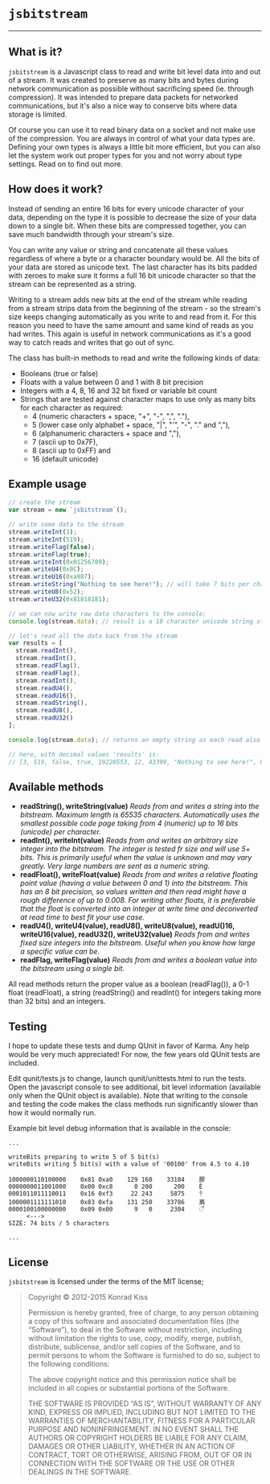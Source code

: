 # `jsbitstream` #
---

## What is it? ##

`jsbitstream` is a Javascript class to read and write bit level data into and out of a stream. It was created to preserve as many bits and bytes during network communication as possible without sacrificing speed (ie. through compression). It was intended to prepare data packets for networked communications, but it's also a nice way to conserve bits where data storage is limited.

Of course you can use it to read binary data on a socket and not make use of the compression. You are always in control of what your data types are. Defining your own types is always a little bit more efficient, but you can also let the system work out proper types for you and not worry about type settings. Read on to find out more.

## How does it work? ##

Instead of sending an entire 16 bits for every unicode character of your data, depending on the type it is possible to decrease the size of your data down to a single bit. When these bits are compressed together, you can save much bandwidth through your stream's size.

You can write any value or string and concatenate all these values regardless of where a byte or a character boundary would be. All the bits of your data are stored as unicode text. The last character has its bits padded with zeroes to make sure it forms a full 16 bit unicode character so that the stream can be represented as a string.

Writing to a stream adds new bits at the end of the stream while reading from a stream strips data from the beginning of the stream - so the stream's size keeps changing automatically as you write to and read from it. For this reason you need to have the same amount and same kind of reads as you had writes. This again is useful in network communications as it's a good way to catch reads and writes that go out of sync.

The class has built-in methods to read and write the following kinds of data:
* Booleans (true or false)
* Floats with a value between 0 and 1 with 8 bit precision
* Integers with a 4, 8, 16 and 32 bit fixed or variable bit count
* Strings that are tested against character maps to use only as many bits for each character as required:
  * 4 (numeric characters + space, "+", "-", ",", "."), 
  * 5 (lower case only alphabet + space, "|", "'", "-", "." and ","), 
  * 6 (alphanumeric characters + space and ","), 
  * 7 (ascii up to 0x7F), 
  * 8 (ascii up to 0xFF) and 
  * 16 (default unicode)

## Example usage ##

```javascript
// create the stream
var stream = new `jsbitstream`();

// write some data to the stream
stream.writeInt(3);
stream.writeInt(519);
stream.writeFlag(false);
stream.writeFlag(true);
stream.writeInt(0x01256789);
stream.writeU4(0x0C);
stream.writeU16(0xa987);
stream.writeString("Nothing to see here!"); // will take 7 bits per character since all character codes are below 0x7F
stream.writeU8(0x52);
stream.writeU32(0x81818181);

// we can now write raw data characters to the console:
console.log(stream.data); // result is a 18 character unicode string starting like this: ĥ枉쪘爀ᒝ...

// let's read all the data back from the stream
var results = [
  stream.readInt(),
  stream.readInt(),
  stream.readFlag(),
  stream.readFlag(),
  stream.readInt(),
  stream.readU4(),
  stream.readU16(),
  stream.readString(),
  stream.readU8(),
  stream.readU32()
];

console.log(stream.data); // returns an empty string as each read also removes the read data from the stream

// here, with decimal values 'results' is:
// [3, 519, false, true, 19228553, 12, 43399, "Nothing to see here!", 82, 2172748161]
```

## Available methods ##

* **readString(), writeString(value)** *Reads from and writes a string into the bitstream. Maximum length is 65535 characters. Automatically uses the smallest possible code page taking from 4 (numeric) up to 16 bits (unicode) per character.*
* **readInt(), writeInt(value)** *Reads from and writes an arbitrary size integer into the bitstream. The integer is tested fr size and will use 5+ bits. This is primarily useful when the value is unknown and may vary greatly. Very large numbers are sent as a numeric string.*
* **readFloat(), writeFloat(value)** *Reads from and writes a relative floating point value (having a value between 0 and 1) into the bitstream. This has an 8 bit precision, so values written and then read might have a rough difference of up to 0.008. For writing other floats, it is preferable that the float is converted into an integer at write time and deconverted at read time to best fit your use case.*
* **readU4(), writeU4(value), readU8(), writeU8(value), readU()16, writeU16(value), readU32(), writeU32(value)** *Reads from and writes fixed size integers into the bitstream. Useful when you know how large a specific value can be.*
* **readFlag, writeFlag(value)** *Reads from and writes a boolean value into the bitstream using a single bit.*

All read methods return the proper value as a boolean (readFlag()), a 0-1 float (readFloat), a string (readString() and readInt() for integers taking more than 32 bits) and an integers.

## Testing ##

I hope to update these tests and dump QUnit in favor of Karma. Any help would be very much appreciated! For now, the few years old QUnit tests are included.

Edit qunit/tests.js to change, launch qunit/unittests.html to run the tests. Open the javascript console to see additional, bit level information (available only when the QUnit object is available). Note that writing to the console and testing the code makes the class methods run significantly slower than how it would normally run. 

Example bit level debug information that is available in the console:

    ...
    
    writeBits preparing to write 5 of 5 bit(s)
    writeBits writing 5 bit(s) with a value of '00100' from 4.5 to 4.10
    
    1000000110100000    0x81 0xa0    129 160    33184    膠
    0000000011001000    0x00 0xc8      0 200      200    È
    0001011011110011    0x16 0xf3     22 243     5875    ᛳ
    1000001111111010    0x83 0xfa    131 250    33786    菺
    0000100100000000    0x09 0x00      9   0     2304    ऀ
         <--->
    SIZE: 74 bits / 5 characters
    
    ...

## License ##

`jsbitstream` is licensed under the terms of the MIT license;

> Copyright © 2012-2015 Konrad Kiss
> 
> Permission is hereby granted, free of charge, to any person obtaining a copy of this software and associated documentation files (the “Software”), to deal in the Software without restriction, including without limitation the rights to use, copy, modify, merge, publish, distribute, sublicense, and/or sell copies of the Software, and to permit persons to whom the Software is furnished to do so, subject to the following conditions:
> 
> The above copyright notice and this permission notice shall be included in all copies or substantial portions of the Software.
> 
> THE SOFTWARE IS PROVIDED “AS IS”, WITHOUT WARRANTY OF ANY KIND, EXPRESS OR IMPLIED, INCLUDING BUT NOT LIMITED TO THE WARRANTIES OF MERCHANTABILITY, FITNESS FOR A PARTICULAR PURPOSE AND NONINFRINGEMENT. IN NO EVENT SHALL THE AUTHORS OR COPYRIGHT HOLDERS BE LIABLE FOR ANY CLAIM, DAMAGES OR OTHER LIABILITY, WHETHER IN AN ACTION OF CONTRACT, TORT OR OTHERWISE, ARISING FROM, OUT OF OR IN CONNECTION WITH THE SOFTWARE OR THE USE OR OTHER DEALINGS IN THE SOFTWARE.